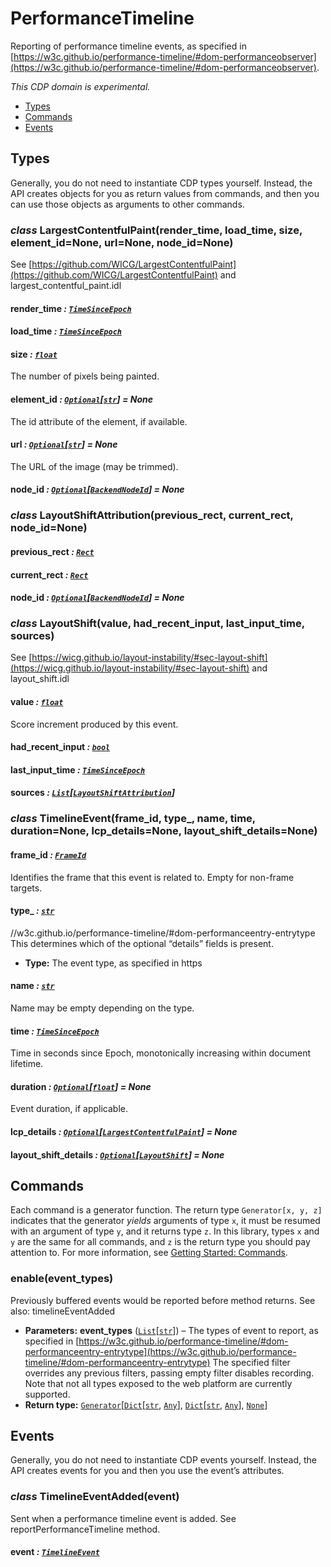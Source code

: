 # PerformanceTimeline

Reporting of performance timeline events, as specified in
[https://w3c.github.io/performance-timeline/#dom-performanceobserver](https://w3c.github.io/performance-timeline/#dom-performanceobserver).

*This CDP domain is experimental.*

<a id="module-nodriver.cdp.performance_timeline"></a>
* [Types]()
* [Commands]()
* [Events]()

## Types

Generally, you do not need to instantiate CDP types
yourself. Instead, the API creates objects for you as return
values from commands, and then you can use those objects as
arguments to other commands.

### *class* LargestContentfulPaint(render_time, load_time, size, element_id=None, url=None, node_id=None)

See [https://github.com/WICG/LargestContentfulPaint](https://github.com/WICG/LargestContentfulPaint) and largest_contentful_paint.idl

#### render_time *: [`TimeSinceEpoch`](network.md#nodriver.cdp.network.TimeSinceEpoch)*

#### load_time *: [`TimeSinceEpoch`](network.md#nodriver.cdp.network.TimeSinceEpoch)*

#### size *: [`float`](https://docs.python.org/3/library/functions.html#float)*

The number of pixels being painted.

#### element_id *: [`Optional`](https://docs.python.org/3/library/typing.html#typing.Optional)[[`str`](https://docs.python.org/3/library/stdtypes.html#str)]* *= None*

The id attribute of the element, if available.

#### url *: [`Optional`](https://docs.python.org/3/library/typing.html#typing.Optional)[[`str`](https://docs.python.org/3/library/stdtypes.html#str)]* *= None*

The URL of the image (may be trimmed).

#### node_id *: [`Optional`](https://docs.python.org/3/library/typing.html#typing.Optional)[[`BackendNodeId`](dom.md#nodriver.cdp.dom.BackendNodeId)]* *= None*

### *class* LayoutShiftAttribution(previous_rect, current_rect, node_id=None)

#### previous_rect *: [`Rect`](dom.md#nodriver.cdp.dom.Rect)*

#### current_rect *: [`Rect`](dom.md#nodriver.cdp.dom.Rect)*

#### node_id *: [`Optional`](https://docs.python.org/3/library/typing.html#typing.Optional)[[`BackendNodeId`](dom.md#nodriver.cdp.dom.BackendNodeId)]* *= None*

### *class* LayoutShift(value, had_recent_input, last_input_time, sources)

See [https://wicg.github.io/layout-instability/#sec-layout-shift](https://wicg.github.io/layout-instability/#sec-layout-shift) and layout_shift.idl

#### value *: [`float`](https://docs.python.org/3/library/functions.html#float)*

Score increment produced by this event.

#### had_recent_input *: [`bool`](https://docs.python.org/3/library/functions.html#bool)*

#### last_input_time *: [`TimeSinceEpoch`](network.md#nodriver.cdp.network.TimeSinceEpoch)*

#### sources *: [`List`](https://docs.python.org/3/library/typing.html#typing.List)[[`LayoutShiftAttribution`](#nodriver.cdp.performance_timeline.LayoutShiftAttribution)]*

### *class* TimelineEvent(frame_id, type_, name, time, duration=None, lcp_details=None, layout_shift_details=None)

#### frame_id *: [`FrameId`](page.md#nodriver.cdp.page.FrameId)*

Identifies the frame that this event is related to. Empty for non-frame targets.

#### type_ *: [`str`](https://docs.python.org/3/library/stdtypes.html#str)*

//w3c.github.io/performance-timeline/#dom-performanceentry-entrytype
This determines which of the optional “details” fields is present.

* **Type:**
  The event type, as specified in https

#### name *: [`str`](https://docs.python.org/3/library/stdtypes.html#str)*

Name may be empty depending on the type.

#### time *: [`TimeSinceEpoch`](network.md#nodriver.cdp.network.TimeSinceEpoch)*

Time in seconds since Epoch, monotonically increasing within document lifetime.

#### duration *: [`Optional`](https://docs.python.org/3/library/typing.html#typing.Optional)[[`float`](https://docs.python.org/3/library/functions.html#float)]* *= None*

Event duration, if applicable.

#### lcp_details *: [`Optional`](https://docs.python.org/3/library/typing.html#typing.Optional)[[`LargestContentfulPaint`](#nodriver.cdp.performance_timeline.LargestContentfulPaint)]* *= None*

#### layout_shift_details *: [`Optional`](https://docs.python.org/3/library/typing.html#typing.Optional)[[`LayoutShift`](#nodriver.cdp.performance_timeline.LayoutShift)]* *= None*

## Commands

Each command is a generator function. The return
type `Generator[x, y, z]` indicates that the generator
*yields* arguments of type `x`, it must be resumed with
an argument of type `y`, and it returns type `z`. In
this library, types `x` and `y` are the same for all
commands, and `z` is the return type you should pay attention
to. For more information, see
[Getting Started: Commands](../../readme.md#getting-started-commands).

### enable(event_types)

Previously buffered events would be reported before method returns.
See also: timelineEventAdded

* **Parameters:**
  **event_types** ([`List`](https://docs.python.org/3/library/typing.html#typing.List)[[`str`](https://docs.python.org/3/library/stdtypes.html#str)]) – The types of event to report, as specified in [https://w3c.github.io/performance-timeline/#dom-performanceentry-entrytype](https://w3c.github.io/performance-timeline/#dom-performanceentry-entrytype) The specified filter overrides any previous filters, passing empty filter disables recording. Note that not all types exposed to the web platform are currently supported.
* **Return type:**
  [`Generator`](https://docs.python.org/3/library/typing.html#typing.Generator)[[`Dict`](https://docs.python.org/3/library/typing.html#typing.Dict)[[`str`](https://docs.python.org/3/library/stdtypes.html#str), [`Any`](https://docs.python.org/3/library/typing.html#typing.Any)], [`Dict`](https://docs.python.org/3/library/typing.html#typing.Dict)[[`str`](https://docs.python.org/3/library/stdtypes.html#str), [`Any`](https://docs.python.org/3/library/typing.html#typing.Any)], [`None`](https://docs.python.org/3/library/constants.html#None)]

## Events

Generally, you do not need to instantiate CDP events
yourself. Instead, the API creates events for you and then
you use the event’s attributes.

### *class* TimelineEventAdded(event)

Sent when a performance timeline event is added. See reportPerformanceTimeline method.

#### event *: [`TimelineEvent`](#nodriver.cdp.performance_timeline.TimelineEvent)*
